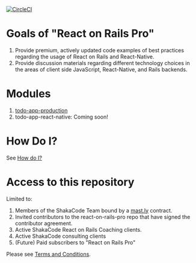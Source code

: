 [![CircleCI](https://circleci.com/gh/shakacode/react-on-rails-pro.svg?style=shield&circle-token=e20e264f7ae4b96797c2b2590c17ae98362e8150)](https://circleci.com/gh/shakacode/react-on-rails-pro)

# Goals of "React on Rails Pro"

1. Provide premium, actively updated code examples of best practices regarding the usage of React on Rails and React-Native.
2. Provide discussion materials regarding different technology choices in the areas of client side JavaScript, React-Native, and Rails backends.

# Modules

1. [todo-app-production](./todo-app-production)
2. todo-app-react-native: Coming soon!

# How Do I?

See [How do I?](./how-do-i.md)

# Access to this repository

Limited to:

1. Members of the ShakaCode Team bound by a [mast.ly](https://mast.ly) contract.
1. Invited contributors to the react-on-rails-pro repo that have signed the contributor agreement.
1. Active ShakaCode React on Rails Coaching clients.
1. Active ShakaCode consulting clients
1. (Future) Paid subscribers to "React on Rails Pro"

Please see [Terms and Conditions](./TERMS-AND-CONDITIONS.md).
